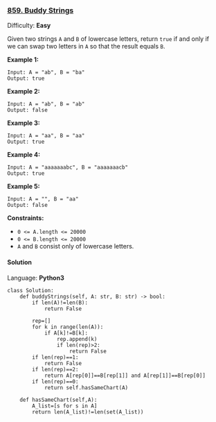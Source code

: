 ### [859\. Buddy Strings](https://leetcode.com/problems/buddy-strings/)

Difficulty: **Easy**


Given two strings `A` and `B` of lowercase letters, return `true` if and only if we can swap two letters in `A` so that the result equals `B`.

**Example 1:**


```
Input: A = "ab", B = "ba"
Output: true
```


**Example 2:**

```
Input: A = "ab", B = "ab"
Output: false
```


**Example 3:**

```
Input: A = "aa", B = "aa"
Output: true
```


**Example 4:**

```
Input: A = "aaaaaaabc", B = "aaaaaaacb"
Output: true
```


**Example 5:**

```
Input: A = "", B = "aa"
Output: false
```


**Constraints:**

*   `0 <= A.length <= 20000`
*   `0 <= B.length <= 20000`
*   `A` and `B` consist only of lowercase letters.


#### Solution

Language: **Python3**

```python3
class Solution:
    def buddyStrings(self, A: str, B: str) -> bool:
        if len(A)!=len(B):
            return False
        
        rep=[]
        for k in range(len(A)):
            if A[k]!=B[k]:
                rep.append(k)
                if len(rep)>2:
                    return False
        if len(rep)==1:
            return False
        if len(rep)==2:
            return A[rep[0]]==B[rep[1]] and A[rep[1]]==B[rep[0]]
        if len(rep)==0:
            return self.hasSameChart(A)
        
    def hasSameChart(self,A):
        A_list=[s for s in A]
        return len(A_list)!=len(set(A_list))
```